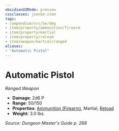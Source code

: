 ```yaml
---
obsidianUIMode: preview
cssclasses: json5e-item
tags:
- compendium/src/5e/dmg
- item/property/ammunition/firearm
- item/property/martial
- item/property/reload
- item/weapon/martial/ranged
aliases: 
- "Automatic Pistol"
---
```

# Automatic Pistol
*Ranged Weapon*  

- **Damage**: 2d6 P
- **Range**: 50/150
- **Properties**: [Ammunition (Firearm)](/Systems/5e/rules/item-properties.md#Ammunition%20(Firearm)), Martial, [Reload](/Systems/5e/rules/item-properties.md#Reload)
- **Weight**: 3.0 lbs.

*Source: Dungeon Master's Guide p. 268*